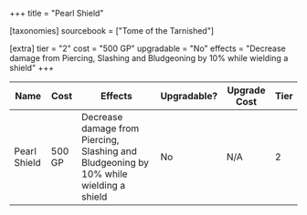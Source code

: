 +++
title = "Pearl Shield"

[taxonomies]
sourcebook = ["Tome of the Tarnished"]

[extra]
tier = "2"
cost = "500 GP"
upgradable = "No"
effects = "Decrease damage from Piercing, Slashing and Bludgeoning by 10% while wielding a shield"
+++

| Name                          | Cost    | Effects                                                                                           | Upgradable? | Upgrade Cost | Tier |
| ----------------------------- | ------- | ----------------------------------------------------------------------------------------------- | ----------- | ------------ | ---- |
| Pearl Shield | 500 GP | Decrease damage from Piercing, Slashing and Bludgeoning by 10% while wielding a shield | No | N/A | 2 |
